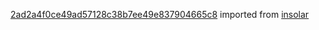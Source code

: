 [2ad2a4f0ce49ad57128c38b7ee49e837904665c8](https://github.com/insolar/insolar/commit/2ad2a4f0ce49ad57128c38b7ee49e837904665c8) imported from [insolar](https://github.com/insolar/insolar)
